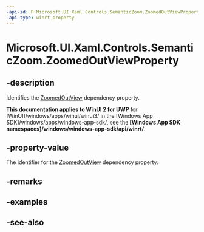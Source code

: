 ```yaml
---
-api-id: P:Microsoft.UI.Xaml.Controls.SemanticZoom.ZoomedOutViewProperty
-api-type: winrt property
---
```


<!-- Property syntax
public Windows.UI.Xaml.DependencyProperty ZoomedOutViewProperty { get; }
-->

# Microsoft.UI.Xaml.Controls.SemanticZoom.ZoomedOutViewProperty

## -description
Identifies the [ZoomedOutView](semanticzoom_zoomedoutview.md) dependency property.

**This documentation applies to WinUI 2 for UWP** for [WinUI]/windows/apps/winui/winui3/ in the [Windows App SDK]/windows/apps/windows-app-sdk/, see the **[Windows App SDK namespaces]/windows/windows-app-sdk/api/winrt/**.

## -property-value
The identifier for the [ZoomedOutView](semanticzoom_zoomedoutview.md) dependency property.

## -remarks

## -examples

## -see-also
